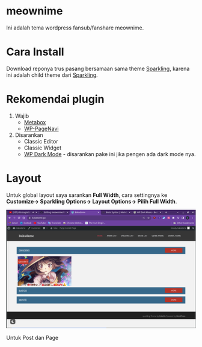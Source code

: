 # meownime
Ini adalah tema wordpress fansub/fanshare meownime.

# Cara Install
Download reponya trus pasang bersamaan sama theme [Sparkling](https://github.com/ColorlibHQ/Sparkling), karena ini adalah child theme dari [Sparkling](https://github.com/ColorlibHQ/Sparkling).

# Rekomendai plugin

1. Wajib
	- [Metabox](https://wordpress.org/plugins/meta-box/)
	- [WP-PageNavi](https://wordpress.org/plugins/wp-pagenavi/)
2. Disarankan
	- Classic Editor
	- Classic Widget
	- [WP Dark Mode](https://wordpress.org/plugins/wp-dark-mode/) - disarankan pake ini jika pengen ada dark mode nya.

# Layout

Untuk global layout saya sarankan **Full Width**, cara settingnya ke **Customize-> Sparkling Options-> Layout Options-> Pilih Full Width**.

![Layout Options!](/img/Screenshot_1.png "Layout Options")

Untuk Post dan Page 
